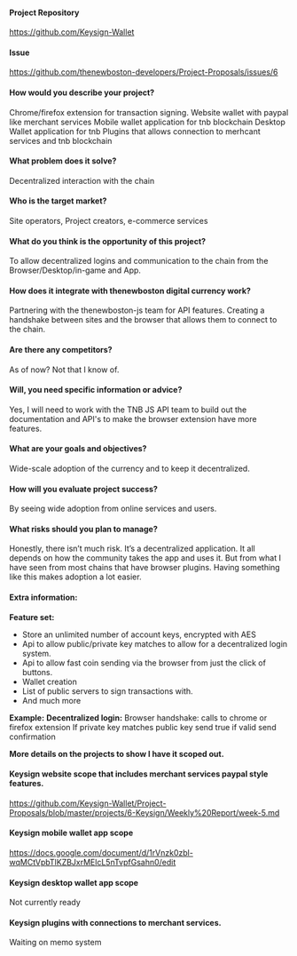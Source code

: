#### Project Repository
https://github.com/Keysign-Wallet

#### Issue 
https://github.com/thenewboston-developers/Project-Proposals/issues/6



#### How would you describe your project?
Chrome/firefox extension for transaction signing.
Website wallet with paypal like merchant services
Mobile wallet application for tnb blockchain
Desktop Wallet application for tnb
Plugins that allows connection to merhcant services and tnb blockchain

#### What problem does it solve?
Decentralized interaction with the chain

#### Who is the target market?
Site operators, Project creators, e-commerce services

#### What do you think is the opportunity of this project?
To allow decentralized logins and communication to the chain from the Browser/Desktop/in-game and App.

#### How does it integrate with thenewboston digital currency work?
Partnering with the thenewboston-js team for API features. Creating a handshake between sites and the browser that allows them to connect to the chain.

#### Are there any competitors?
As of now? Not that I know of.

#### Will, you need specific information or advice?
Yes, I will need to work with the TNB JS API team to build out the documentation and API's to make the browser extension have more features.

#### What are your goals and objectives?
Wide-scale adoption of the currency and to keep it decentralized.

#### How will you evaluate project success?
By seeing wide adoption from online services and users.

#### What risks should you plan to manage?
Honestly, there isn’t much risk. It’s a decentralized application. It all depends on how the community takes the app and uses it. But from what I have seen from most chains that have browser plugins. Having something like this makes adoption a lot easier.

#### Extra information:

**Feature set:**
- Store an unlimited number of account keys, encrypted with AES
- Api to allow public/private key matches to allow for a decentralized login system.
- Api to allow fast coin sending via the browser from just the click of buttons.
- Wallet creation
- List of public servers to sign transactions with.
- And much more

**Example:**
**Decentralized login:**
Browser handshake: calls to chrome or firefox extension 
If private key matches public key send true if valid send confirmation



**More details on the projects to show I have it scoped out.**


#### Keysign website scope that includes merchant services paypal style features.
https://github.com/Keysign-Wallet/Project-Proposals/blob/master/projects/6-Keysign/Weekly%20Report/week-5.md

#### Keysign mobile wallet app scope
https://docs.google.com/document/d/1rVnzk0zbl-wqMCtVpbTlKZBJxrMElcL5nTvpfGsahn0/edit

#### Keysign desktop wallet app scope
Not currently ready

#### Keysign plugins with connections to merchant services.
Waiting on memo system
